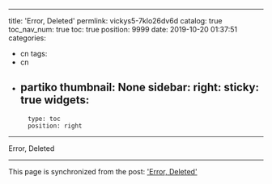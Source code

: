 
---
title: 'Error, Deleted'
permlink: vickys5-7klo26dv6d
catalog: true
toc_nav_num: true
toc: true
position: 9999
date: 2019-10-20 01:37:51
categories:
- cn
tags:
- cn
- partiko
thumbnail: None
sidebar:
    right:
        sticky: true
widgets:
    -
        type: toc
        position: right
---



Error, Deleted

- - -

This page is synchronized from the post: ['Error, Deleted'](https://steemit.com/@nostalgic1212/vickys5-7klo26dv6d)
